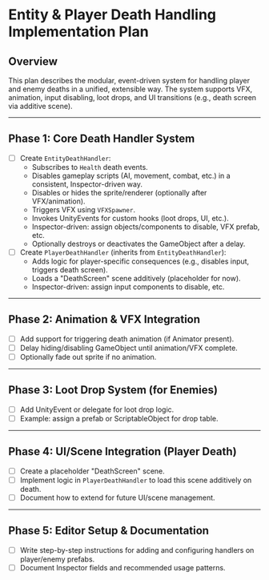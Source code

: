 # Entity & Player Death Handling Implementation Plan

## Overview
This plan describes the modular, event-driven system for handling player and enemy deaths in a unified, extensible way. The system supports VFX, animation, input disabling, loot drops, and UI transitions (e.g., death screen via additive scene).

---

## Phase 1: Core Death Handler System
- [ ] Create `EntityDeathHandler`:
  - Subscribes to `Health` death events.
  - Disables gameplay scripts (AI, movement, combat, etc.) in a consistent, Inspector-driven way.
  - Disables or hides the sprite/renderer (optionally after VFX/animation).
  - Triggers VFX using `VFXSpawner`.
  - Invokes UnityEvents for custom hooks (loot drops, UI, etc.).
  - Inspector-driven: assign objects/components to disable, VFX prefab, etc.
  - Optionally destroys or deactivates the GameObject after a delay.
- [ ] Create `PlayerDeathHandler` (inherits from `EntityDeathHandler`):
  - Adds logic for player-specific consequences (e.g., disables input, triggers death screen).
  - Loads a "DeathScreen" scene additively (placeholder for now).
  - Inspector-driven: assign input components to disable, etc.

---

## Phase 2: Animation & VFX Integration
- [ ] Add support for triggering death animation (if Animator present).
- [ ] Delay hiding/disabling GameObject until animation/VFX complete.
- [ ] Optionally fade out sprite if no animation.

---

## Phase 3: Loot Drop System (for Enemies)
- [ ] Add UnityEvent or delegate for loot drop logic.
- [ ] Example: assign a prefab or ScriptableObject for drop table.

---

## Phase 4: UI/Scene Integration (Player Death)
- [ ] Create a placeholder "DeathScreen" scene.
- [ ] Implement logic in `PlayerDeathHandler` to load this scene additively on death.
- [ ] Document how to extend for future UI/scene management.

---

## Phase 5: Editor Setup & Documentation
- [ ] Write step-by-step instructions for adding and configuring handlers on player/enemy prefabs.
- [ ] Document Inspector fields and recommended usage patterns.

